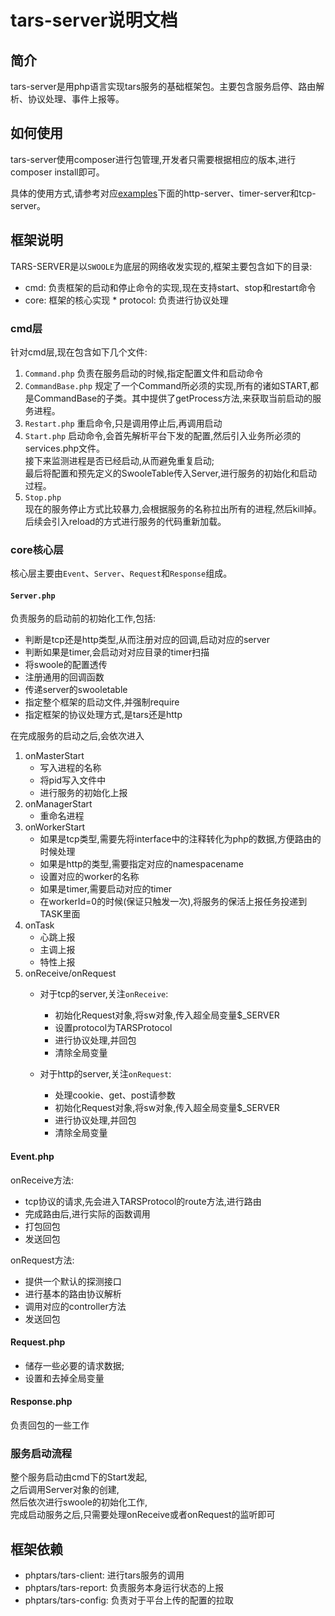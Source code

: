 # tars-server说明文档

## 简介
tars-server是用php语言实现tars服务的基础框架包。主要包含服务启停、路由解析、协议处理、事件上报等。

## 如何使用  
tars-server使用composer进行包管理,开发者只需要根据相应的版本,进行composer install即可。  
  
具体的使用方式,请参考对应[examples](https://github.com/TarsPHP/TarsPHP/tree/master/examples)下面的http-server、timer-server和tcp-server。  
  
## 框架说明  
TARS-SERVER是以`SWOOLE`为底层的网络收发实现的,框架主要包含如下的目录:  
* cmd: 负责框架的启动和停止命令的实现,现在支持start、stop和restart命令  
* core: 框架的核心实现 * protocol: 负责进行协议处理  
  
### cmd层  
针对cmd层,现在包含如下几个文件:  
1. `Command.php` 负责在服务启动的时候,指定配置文件和启动命令  
2. `CommandBase.php` 规定了一个Command所必须的实现,所有的诸如START,都是CommandBase的子类。其中提供了getProcess方法,来获取当前启动的服务进程。  
3. `Restart.php` 重启命令,只是调用停止后,再调用启动   
4. `Start.php` 启动命令,会首先解析平台下发的配置,然后引入业务所必须的services.php文件。  
接下来监测进程是否已经启动,从而避免重复启动;  
最后将配置和预先定义的SwooleTable传入Server,进行服务的初始化和启动过程。  
5. `Stop.php`  
现在的服务停止方式比较暴力,会根据服务的名称拉出所有的进程,然后kill掉。后续会引入reload的方式进行服务的代码重新加载。  
  
  
### core核心层  
核心层主要由`Event`、`Server`、`Request`和`Response`组成。  
  
#### `Server.php`    
 负责服务的启动前的初始化工作,包括:  
   * 判断是tcp还是http类型,从而注册对应的回调,启动对应的server  
   * 判断如果是timer,会启动对对应目录的timer扫描
   * 将swoole的配置透传  
   * 注册通用的回调函数  
   * 传递server的swooletable  
   * 指定整个框架的启动文件,并强制require  
   * 指定框架的协议处理方式,是tars还是http

在完成服务的启动之后,会依次进入    
1. onMasterStart
    - 写入进程的名称  
    - 将pid写入文件中  
    - 进行服务的初始化上报  
2. onManagerStart
    * 重命名进程  
3. onWorkerStart  
    * 如果是tcp类型,需要先将interface中的注释转化为php的数据,方便路由的时候处理  
    * 如果是http的类型,需要指定对应的namespacename  
    * 设置对应的worker的名称  
    * 如果是timer,需要启动对应的timer  
    * 在workerId=0的时候(保证只触发一次),将服务的保活上报任务投递到TASK里面  
4. onTask
    * 心跳上报
    * 主调上报
    * 特性上报  
5. onReceive/onRequest  
    - 对于tcp的server,关注`onReceive`:  
        * 初始化Request对象,将sw对象,传入超全局变量$_SERVER  
        * 设置protocol为TARSProtocol  
        * 进行协议处理,并回包  
        * 清除全局变量
    
    - 对于http的server,关注`onRequest`:  
        * 处理cookie、get、post请参数  
        * 初始化Request对象,将sw对象,传入超全局变量$_SERVER  
        * 进行协议处理,并回包  
        * 清除全局变量  
  
#### Event.php    
onReceive方法:  
   * tcp协议的请求,先会进入TARSProtocol的route方法,进行路由  
   * 完成路由后,进行实际的函数调用  
   * 打包回包  
   * 发送回包  

onRequest方法:  
   * 提供一个默认的探测接口  
   * 进行基本的路由协议解析  
   * 调用对应的controller方法  
   * 发送回包  
  
#### Request.php  
- 储存一些必要的请求数据;  
- 设置和去掉全局变量  
  
#### Response.php  
负责回包的一些工作  
  
  
### 服务启动流程  
整个服务启动由cmd下的Start发起,  
之后调用Server对象的创建,  
然后依次进行swoole的初始化工作,  
完成启动服务之后,只需要处理onReceive或者onRequest的监听即可  
  
## 框架依赖  
* phptars/tars-client: 进行tars服务的调用  
* phptars/tars-report: 负责服务本身运行状态的上报  
* phptars/tars-config: 负责对于平台上传的配置的拉取